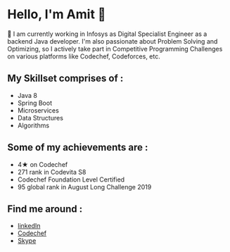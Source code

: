 # Hello, I'm Amit 👋

🔭 I am currently working in Infosys as Digital Specialist Engineer as a backend Java developer. I'm also passionate about Problem Solving and Optimizing, so I actively take part in Competitive Programming Challenges on various platforms like Codechef, Codeforces, etc.

## My Skillset comprises of :

- Java 8
- Spring Boot
- Microservices
- Data Structures
- Algorithms

## Some of my achievements are :
- 4★ on Codechef
- 271 rank in Codevita S8
- Codechef Foundation Level Certified
- 95 global rank in August Long Challenge 2019

## Find me around :

- <a href="https://www.linkedin.com/in/amitguptapc/">linkedIn</a>
- <a href="https://www.codechef.com/users/amitguptapc">Codechef</a>
- <a href="https://join.skype.com/invite/UiFIs8tALarD">Skype</a>      
